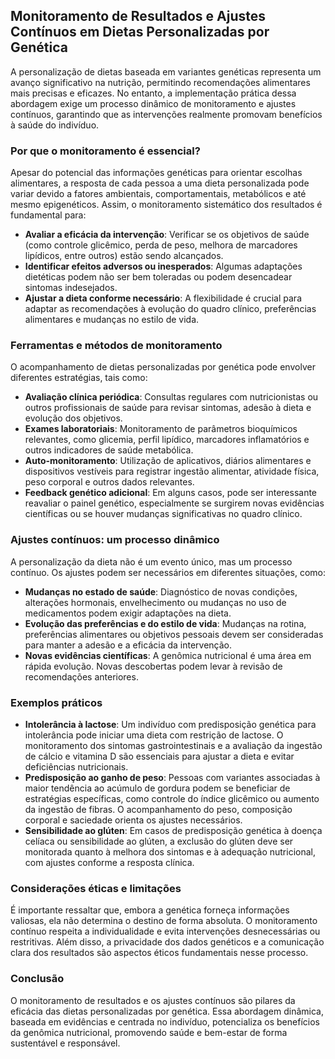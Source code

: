 
## Monitoramento de Resultados e Ajustes Contínuos em Dietas Personalizadas por Genética

A personalização de dietas baseada em variantes genéticas representa um avanço significativo na nutrição, permitindo recomendações alimentares mais precisas e eficazes. No entanto, a implementação prática dessa abordagem exige um processo dinâmico de monitoramento e ajustes contínuos, garantindo que as intervenções realmente promovam benefícios à saúde do indivíduo.

### Por que o monitoramento é essencial?

Apesar do potencial das informações genéticas para orientar escolhas alimentares, a resposta de cada pessoa a uma dieta personalizada pode variar devido a fatores ambientais, comportamentais, metabólicos e até mesmo epigenéticos. Assim, o monitoramento sistemático dos resultados é fundamental para:

- **Avaliar a eficácia da intervenção**: Verificar se os objetivos de saúde (como controle glicêmico, perda de peso, melhora de marcadores lipídicos, entre outros) estão sendo alcançados.
- **Identificar efeitos adversos ou inesperados**: Algumas adaptações dietéticas podem não ser bem toleradas ou podem desencadear sintomas indesejados.
- **Ajustar a dieta conforme necessário**: A flexibilidade é crucial para adaptar as recomendações à evolução do quadro clínico, preferências alimentares e mudanças no estilo de vida.

### Ferramentas e métodos de monitoramento

O acompanhamento de dietas personalizadas por genética pode envolver diferentes estratégias, tais como:

- **Avaliação clínica periódica**: Consultas regulares com nutricionistas ou outros profissionais de saúde para revisar sintomas, adesão à dieta e evolução dos objetivos.
- **Exames laboratoriais**: Monitoramento de parâmetros bioquímicos relevantes, como glicemia, perfil lipídico, marcadores inflamatórios e outros indicadores de saúde metabólica.
- **Auto-monitoramento**: Utilização de aplicativos, diários alimentares e dispositivos vestíveis para registrar ingestão alimentar, atividade física, peso corporal e outros dados relevantes.
- **Feedback genético adicional**: Em alguns casos, pode ser interessante reavaliar o painel genético, especialmente se surgirem novas evidências científicas ou se houver mudanças significativas no quadro clínico.

### Ajustes contínuos: um processo dinâmico

A personalização da dieta não é um evento único, mas um processo contínuo. Os ajustes podem ser necessários em diferentes situações, como:

- **Mudanças no estado de saúde**: Diagnóstico de novas condições, alterações hormonais, envelhecimento ou mudanças no uso de medicamentos podem exigir adaptações na dieta.
- **Evolução das preferências e do estilo de vida**: Mudanças na rotina, preferências alimentares ou objetivos pessoais devem ser consideradas para manter a adesão e a eficácia da intervenção.
- **Novas evidências científicas**: A genômica nutricional é uma área em rápida evolução. Novas descobertas podem levar à revisão de recomendações anteriores.

### Exemplos práticos

- **Intolerância à lactose**: Um indivíduo com predisposição genética para intolerância pode iniciar uma dieta com restrição de lactose. O monitoramento dos sintomas gastrointestinais e a avaliação da ingestão de cálcio e vitamina D são essenciais para ajustar a dieta e evitar deficiências nutricionais.
- **Predisposição ao ganho de peso**: Pessoas com variantes associadas à maior tendência ao acúmulo de gordura podem se beneficiar de estratégias específicas, como controle do índice glicêmico ou aumento da ingestão de fibras. O acompanhamento do peso, composição corporal e saciedade orienta os ajustes necessários.
- **Sensibilidade ao glúten**: Em casos de predisposição genética à doença celíaca ou sensibilidade ao glúten, a exclusão do glúten deve ser monitorada quanto à melhora dos sintomas e à adequação nutricional, com ajustes conforme a resposta clínica.

### Considerações éticas e limitações

É importante ressaltar que, embora a genética forneça informações valiosas, ela não determina o destino de forma absoluta. O monitoramento contínuo respeita a individualidade e evita intervenções desnecessárias ou restritivas. Além disso, a privacidade dos dados genéticos e a comunicação clara dos resultados são aspectos éticos fundamentais nesse processo.

### Conclusão

O monitoramento de resultados e os ajustes contínuos são pilares da eficácia das dietas personalizadas por genética. Essa abordagem dinâmica, baseada em evidências e centrada no indivíduo, potencializa os benefícios da genômica nutricional, promovendo saúde e bem-estar de forma sustentável e responsável.
```
